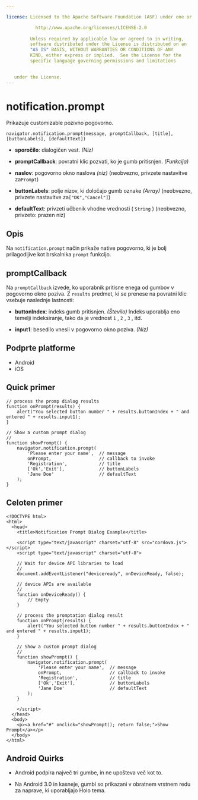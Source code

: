 ```yaml
---

license: Licensed to the Apache Software Foundation (ASF) under one or more contributor license agreements. See the NOTICE file distributed with this work for additional information regarding copyright ownership. The ASF licenses this file to you under the Apache License, Version 2.0 (the "License"); you may not use this file except in compliance with the License. You may obtain a copy of the License at

           http://www.apache.org/licenses/LICENSE-2.0
    
         Unless required by applicable law or agreed to in writing,
         software distributed under the License is distributed on an
         "AS IS" BASIS, WITHOUT WARRANTIES OR CONDITIONS OF ANY
         KIND, either express or implied.  See the License for the
         specific language governing permissions and limitations
    

   under the License.
---
```


# notification.prompt

Prikazuje customizable pozivno pogovorno.

    navigator.notification.prompt(message, promptCallback, [title], [buttonLabels], [defaultText])
    

*   **sporočilo**: dialogičen vest. *(Niz)*

*   **promptCallback**: povratni klic pozvati, ko je gumb pritisnjen. *(Funkcija)*

*   **naslov**: pogovorno okno naslova *(niz)* (neobvezno, privzete nastavitve za`Prompt`)

*   **buttonLabels**: polje nizov, ki določajo gumb oznake *(Array)* (neobvezno, privzete nastavitve za`["OK","Cancel"]`)

*   **defaultText**: privzeti učbenik vhodne vrednosti ( `String` ) (neobvezno, privzeto: prazen niz)

## Opis

Na `notification.prompt` način prikaže native pogovorno, ki je bolj prilagodljive kot brskalnika `prompt` funkcijo.

## promptCallback

Na `promptCallback` izvede, ko uporabnik pritisne enega od gumbov v pogovorno okno poziva. Z `results` predmet, ki se prenese na povratni klic vsebuje naslednje lastnosti:

*   **buttonIndex**: indeks gumb pritisnjen. *(Število)* Indeks uporablja eno temelji indeksiranje, tako da je vrednost `1` , `2` , `3` , itd.

*   **input1**: besedilo vnesli v pogovorno okno poziva. *(Niz)*

## Podprte platforme

*   Android
*   iOS

## Quick primer

    // process the promp dialog results
    function onPrompt(results) {
        alert("You selected button number " + results.buttonIndex + " and entered " + results.input1);
    }
    
    // Show a custom prompt dialog
    //
    function showPrompt() {
        navigator.notification.prompt(
            'Please enter your name',  // message
            onPrompt,                  // callback to invoke
            'Registration',            // title
            ['Ok','Exit'],             // buttonLabels
            'Jane Doe'                 // defaultText
        );
    }
    

## Celoten primer

    <!DOCTYPE html>
    <html>
      <head>
        <title>Notification Prompt Dialog Example</title>
    
        <script type="text/javascript" charset="utf-8" src="cordova.js"></script>
        <script type="text/javascript" charset="utf-8">
    
        // Wait for device API libraries to load
        //
        document.addEventListener("deviceready", onDeviceReady, false);
    
        // device APIs are available
        //
        function onDeviceReady() {
            // Empty
        }
    
        // process the promptation dialog result
        function onPrompt(results) {
            alert("You selected button number " + results.buttonIndex + " and entered " + results.input1);
        }
    
        // Show a custom prompt dialog
        //
        function showPrompt() {
            navigator.notification.prompt(
                'Please enter your name',  // message
                onPrompt,                  // callback to invoke
                'Registration',            // title
                ['Ok','Exit'],             // buttonLabels
                'Jane Doe'                 // defaultText
            );
        }
    
        </script>
      </head>
      <body>
        <p><a href="#" onclick="showPrompt(); return false;">Show Prompt</a></p>
      </body>
    </html>
    

## Android Quirks

*   Android podpira največ tri gumbe, in ne upošteva več kot to.

*   Na Android 3.0 in kasneje, gumbi so prikazani v obratnem vrstnem redu za naprave, ki uporabljajo Holo tema.